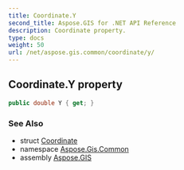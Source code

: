 ```yaml
---
title: Coordinate.Y
second_title: Aspose.GIS for .NET API Reference
description: Coordinate property. 
type: docs
weight: 50
url: /net/aspose.gis.common/coordinate/y/
---
```

## Coordinate.Y property

```csharp
public double Y { get; }
```

### See Also

* struct [Coordinate](../)
* namespace [Aspose.Gis.Common](../../coordinate/)
* assembly [Aspose.GIS](../../../)


